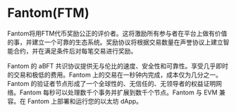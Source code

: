 # Fantom(FTM)

Fantom将用FTM代币奖励公正的评价者。这将激励所有参与者在平台上做有价值的事，并建立一个可靠的生态系统。奖励协议将根据交易数量在声誉协议上建立智能合约，并在满足条件后对每笔交易进行奖励。

Fantom 的 aBFT 共识协议提供无与伦比的速度、安全性和可靠性。享受几乎即时的交易和极低的费用。Fantom 上的交易在一秒钟内完成，成本仅为几分之一。Fantom 的验证者节点形成了一个全球性的、无信任的、无领导者的权益证明网络。Fantom 每秒可以处理数千个事务并扩展到数千个节点。Fantom 与 EVM 兼容。在 Fantom 上部署和运行您的以太坊 dApp。
